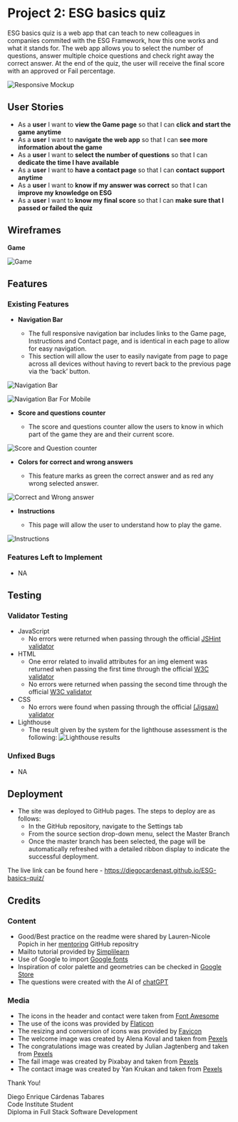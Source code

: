 # Project 2: ESG basics quiz

ESG basics quiz is a web app that can teach to new colleagues in companies commited with the ESG Framework, how this one works and what it stands for. The web app allows you to select the number of questions, answer multiple choice questions and check right away the correct answer. At the end of the quiz, the user will receive the final score with an approved or Fail percentage.

![Responsive Mockup](https://github.com/diegocardenast/ESG-basics-quiz/blob/main/assets/images/Am-I-Responsive-PP2-DiegoCardenas.png)


## User Stories
- As a **user** I want to **view the Game page** so that I can **click and start the game anytime**
- As a **user** I want to **navigate the web app** so that I can **see more information about the game**
- As a **user** I want to **select the number of questions** so that I can **dedicate the time I have available**
- As a **user** I want to **have a contact page** so that I can **contact support anytime**
- As a **user** I want to **know if my answer was correct** so that I can **improve my knowledge on ESG**
- As a **user** I want to **know my final score** so that I can **make sure that I passed or failed the quiz**

## Wireframes

__Game__  

![Game](https://github.com/diegocardenast/ESG-basics-quiz/blob/main/assets/images/wireframes-PP2-DiegoCardenas.png)


## Features

### Existing Features

- __Navigation Bar__

  - The full responsive navigation bar includes links to the Game page, Instructions and Contact page, and is identical in each page to allow for easy navigation.
  - This section will allow the user to easily navigate from page to page across all devices without having to revert back to the previous page via the ‘back’ button. 

![Navigation Bar](https://github.com/diegocardenast/ESG-basics-quiz/blob/main/assets/images/navigation-bar1-PP2.png)

![Navigation Bar For Mobile](https://github.com/diegocardenast/ESG-basics-quiz/blob/main/assets/images/navigation-bar2-PP2.png)

- __Score and questions counter__

  - The score and questions counter allow the users to know in which part of the game they are and their current score.

![Score and Question counter](https://github.com/diegocardenast/ESG-basics-quiz/blob/main/assets/images/score-question-counter-PP2.png)

- __Colors for correct and wrong answers__

  - This feature marks as green the correct answer and as red any wrong selected answer.  

![Correct and Wrong answer](https://github.com/diegocardenast/ESG-basics-quiz/blob/main/assets/images/colors-PP2.png)

- __Instructions__

  - This page will allow the user to understand how to play the game.  

![Instructions](https://github.com/diegocardenast/ESG-basics-quiz/blob/main/assets/images/Instructions-game-PP2.png)

### Features Left to Implement

- NA

## Testing

### Validator Testing 

- JavaScript
  - No errors were returned when passing through the official [JSHint validator](https://jshint.com/)
- HTML
  - One error related to invalid attributes for an img element was returned when passing the first time through the official [W3C validator](https://validator.w3.org/)
  - No errors were returned when passing the second time through the official [W3C validator](https://validator.w3.org/)
- CSS
  - No errors were found when passing through the official [(Jigsaw) validator](https://jigsaw.w3.org/css-validator/validator?)
- Lighthouse
  - The result given by the system for the lighthouse assessment is the following:
![Lighthouse results](https://github.com/diegocardenast/ESG-basics-quiz/blob/main/assets/images/Lighthouse-PP2-DiegoCardenas.png)

### Unfixed Bugs

- NA

## Deployment 

- The site was deployed to GitHub pages. The steps to deploy are as follows: 
  - In the GitHub repository, navigate to the Settings tab 
  - From the source section drop-down menu, select the Master Branch
  - Once the master branch has been selected, the page will be automatically refreshed with a detailed ribbon display to indicate the successful deployment. 

The live link can be found here - https://diegocardenast.github.io/ESG-basics-quiz/


## Credits

### Content 

- Good/Best practice on the readme were shared by Lauren-Nicole Popich in her [mentoring](https://github.com/CluelessBiker/mentoring/tree/main) GitHub repositry
- Mailto tutorial provided by [Simplilearn](https://www.simplilearn.com/tutorials/html-tutorial/html-mailto)
- Use of Google to import [Google fonts](https://fonts.google.com/?classification=Display) 
- Inspiration of color palette and geometries can be checked in [Google Store](https://store.google.com/de/?hl=de)
- The questions were created with the AI of [chatGPT](https://chat.openai.com/)

### Media

- The icons in the header and contact were taken from [Font Awesome](https://fontawesome.com/)
- The use of the icons was provided by [Flaticon](https://www.flaticon.com/free-icon/planet-earth_1598431?related_id=1598196&origin=search)
- The resizing and conversion of icons was provided by [Favicon](https://favicon.io/favicon-converter/)
- The welcome image was created by Alena Koval and taken from [Pexels](https://www.pexels.com/es-es/foto/la-mano-izquierda-de-la-persona-sosteniendo-una-planta-de-hoja-verde-886521/)
- The congratulations image was created by Julian Jagtenberg and taken from [Pexels](https://www.pexels.com/es-es/foto/hombre-vestido-con-camisa-gris-de-pie-sobre-una-superficie-elevada-103123/)
- The fail image was created by Pixabay and taken from [Pexels](https://www.pexels.com/es-es/foto/camino-gris-entre-pastos-276299/)
- The contact image was created by Yan Krukan and taken from [Pexels](https://www.pexels.com/es-es/foto/oficina-feliz-sonriente-diversidad-8867482/)


Thank You!

Diego Enrique Cárdenas Tabares  
Code Institute Student  
Diploma in Full Stack Software Development  
